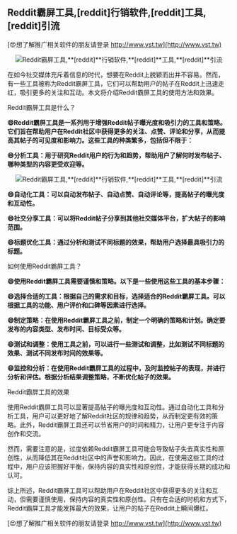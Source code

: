 ## **Reddit霸屏工具,**[reddit]**行销软件,**[reddit]**工具,**[reddit]**引流**

[😍想了解推广相关软件的朋友请登录 http://www.vst.tw](http://www.vst.tw)

 <center><img src="https://vst.tw/MP4/tuiguang/png/7.png" alt="Reddit霸屏工具,**[reddit]**行销软件,**[reddit]**工具,**[reddit]**引流"></center>

在如今社交媒体充斥着信息的时代，想要在Reddit上脱颖而出并不容易。然而，有一些工具被称为Reddit霸屏工具，它们可以帮助用户的帖子在Reddit上迅速走红，吸引更多的关注和互动。本文将介绍Reddit霸屏工具的使用方法和效果。

Reddit霸屏工具是什么？

**😄Reddit霸屏工具是一系列用于增强Reddit帖子曝光度和吸引力的工具和策略。它们旨在帮助用户在Reddit社区中获得更多的关注、点赞、评论和分享，从而提高其帖子的可见度和影响力。这些工具的种类繁多，包括但不限于：**

**😄分析工具：用于研究Reddit用户的行为和趋势，帮助用户了解何时发布帖子、哪种类型的内容更受欢迎等。**

 <center><img src="https://vst.tw/MP4/tuiguang/png/5.png" alt="Reddit霸屏工具,**[reddit]**行销软件,**[reddit]**工具,**[reddit]**引流"></center>

**😄自动化工具：可以自动发布帖子、自动点赞、自动评论等，提高帖子的曝光度和互动性。**

**😄社交分享工具：可以将Reddit帖子分享到其他社交媒体平台，扩大帖子的影响范围。**

**😄标题优化工具：通过分析和测试不同标题的效果，帮助用户选择最具吸引力的标题。**

如何使用Reddit霸屏工具？

**😄使用Reddit霸屏工具需要谨慎和策略。以下是一些使用这些工具的基本步骤：**

**😄选择合适的工具：根据自己的需求和目标，选择适合的Reddit霸屏工具。可以根据工具的功能、用户评价和口碑等因素进行选择。**

**😄制定策略：在使用Reddit霸屏工具之前，制定一个明确的策略和计划。确定要发布的内容类型、发布时间、目标受众等。**

**😄测试和调整：使用工具之前，可以进行一些测试和调整，比如测试不同标题的效果、测试不同发布时间的效果等。**

**😄监控和分析：在使用Reddit霸屏工具的过程中，及时监控帖子的表现，并进行分析和评估。根据分析结果调整策略，不断优化帖子的效果。**

Reddit霸屏工具的效果

使用Reddit霸屏工具可以显著提高帖子的曝光度和互动性。通过自动化工具和分析工具，用户可以更好地了解Reddit社区的规律和趋势，从而制定更有效的策略。此外，Reddit霸屏工具还可以节省用户的时间和精力，让用户更专注于内容创作和交流。

然而，需要注意的是，过度依赖Reddit霸屏工具可能会导致帖子失去真实性和原创性，从而降低其在Reddit社区中的声誉和影响力。因此，在使用这些工具的过程中，用户应该把握好平衡，保持内容的真实性和原创性，才能获得长期的成功和认可。

综上所述，Reddit霸屏工具可以帮助用户在Reddit社区中获得更多的关注和互动，但需要谨慎使用，保持内容的真实性和原创性。只有在合适的时机和方式下，Reddit霸屏工具才能发挥最大的效果，让用户的帖子在Reddit上瞬间爆红。

[😍想了解推广相关软件的朋友请登录 http://www.vst.tw](http://www.vst.tw)



